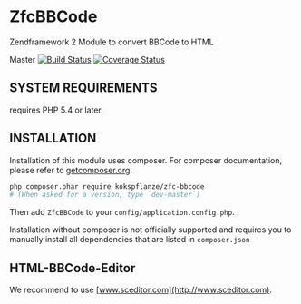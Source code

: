 # ZfcBBCode
Zendframework 2 Module to convert BBCode to HTML

Master
[![Build Status](https://travis-ci.org/kokspflanze/ZfcBBCode.svg?branch=master)](https://travis-ci.org/kokspflanze/ZfcBBCode)
[![Coverage Status](https://coveralls.io/repos/kokspflanze/ZfcBBCode/badge.svg?branch=master)](https://coveralls.io/r/kokspflanze/ZfcBBCode)

## SYSTEM REQUIREMENTS

requires PHP 5.4 or later.

## INSTALLATION

Installation of this module uses composer. For composer documentation, please refer to
[getcomposer.org](http://getcomposer.org/).

```sh
php composer.phar require kokspflanze/zfc-bbcode
# (When asked for a version, type `dev-master`)
```

Then add `ZfcBBCode` to your `config/application.config.php`.

Installation without composer is not officially supported and requires you to manually install all dependencies
that are listed in `composer.json`

## HTML-BBCode-Editor

We recommend to use [www.sceditor.com](http://www.sceditor.com).